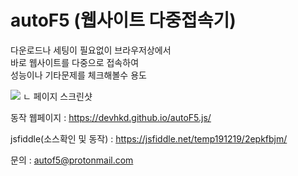 # autoF5 (웹사이트 다중접속기)

다운로드나 세팅이 필요없이 브라우저상에서    
바로 웹사이트를 다중으로 접속하여   
성능이나 기타문제를 체크해볼수 용도  


![](https://devhkd.github.io/autoF5.js/temp/(19-12-22)01.png)
ㄴ 페이지 스크린샷


동작 웹페이지 : https://devhkd.github.io/autoF5.js/ 

jsfiddle(소스확인 및 동작) : https://jsfiddle.net/temp191219/2epkfbjm/

문의 : autof5@protonmail.com
